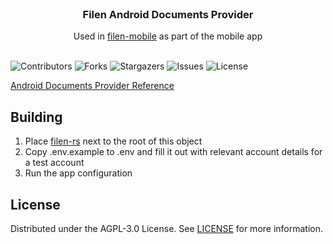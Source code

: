 <br/>
<p align="center">
  <h3 align="center">Filen Android Documents Provider</h3>

  <p align="center">
    Used in <a href="https://github.com/FilenCloudDienste/filen-mobile">filen-mobile</a> as part of the mobile app
    <br/>
    <br/>
  </p>
</p>

![Contributors](https://img.shields.io/github/contributors/FilenCloudDienste/filen-android-documents-provider?color=dark-green) ![Forks](https://img.shields.io/github/forks/FilenCloudDienste/filen-android-documents-provider?style=social) ![Stargazers](https://img.shields.io/github/stars/FilenCloudDienste/filen-android-documents-provider?style=social) ![Issues](https://img.shields.io/github/issues/FilenCloudDienste/filen-android-documents-provider) ![License](https://img.shields.io/github/license/FilenCloudDienste/filen-android-documents-provider)

[Android Documents Provider Reference](https://developer.android.com/reference/android/provider/DocumentsProvider)

## Building
1) Place [filen-rs](https://github.com/FilenCloudDienste/filen-rs) next to the root of this object
2) Copy .env.example to .env and fill it out with relevant account details for a test account
3) Run the app configuration



## License

Distributed under the AGPL-3.0 License. See [LICENSE](https://github.com/FilenCloudDienste/filen-android-documents-provider/blob/main/LICENSE) for more information.
